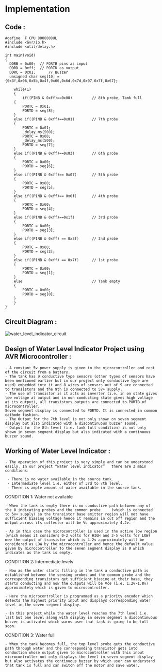 # Implementation

## Code :

    #define  F_CPU 8000000UL
    #include <avr/io.h>
    #include <util/delay.h>
    
    int main(void)
    {
      DDRB = 0x00;	// PORTB pins as input
	  DDRD = 0xff;	// PORTD as output
	  DDRC = 0x01;		// Buzzer
	  unsigned char seg[10] = {0x3f,0x06,0x5b,0x4f,0x66,0x6d,0x7d,0x07,0x7f,0x67};
	
        while(1)
        {
            if((PINB & 0xff)==0x00)			// 8th probe, Tank full	
		{
			PORTC = 0x01;
			PORTD = seg[8];
		}
		else if((PINB & 0xff)==0x01)		// 7th probe
		{		
			PORTC = 0x01;
			_delay_ms(500);
			PORTC = 0x00;
			_delay_ms(500);
			PORTD = seg[7];
		}
		else if((PINB & 0xff)==0x03)		// 6th probe
		{		
			PORTC = 0x00;
			PORTD = seg[6];
		}
		else if((PINB & 0xff)== 0x07)		// 5th probe
		{		
			PORTC = 0x00;
			PORTD = seg[5];
		}
		else if((PINB & 0xff)== 0x0f)		// 4th probe
		{		
			PORTC = 0x00;
			PORTD = seg[4];
		}
		else if((PINB & 0xff)==0x1f)		// 3rd probe 
		{		
			PORTC = 0x00;
			PORTD = seg[3];
		}
		else if((PINB & 0xff) == 0x3f)		// 2nd probe
		{		
			PORTC = 0x00;
			PORTD = seg[2];
		}	
		else if((PINB & 0xff) == 0x7f)		// 1st probe
		{		
			PORTC = 0x00;
			PORTD = seg[1];
		}	
		else                                // Tank empty
		{
			PORTC = 0x00;
			PORTD = seg[0];
		}					
        } 
    }





    
 ## Circuit Diagram :
 
 ![water_level_indicator_circuit](https://user-images.githubusercontent.com/98821876/157038285-d29420cb-ce71-40a4-9dea-b397b213512b.png)












## Design of Water Level Indicator Project using AVR Microcontroller : 

	- A constant 5v power supply is given to the microcontroller and rest of the circuit from a battery.
	- The tank has 9 conductive type sensors (other types of sensors have been mentioned earlier but in our project only conductive type are used) embedded into it and 8 wires of sensors out of 9 are connected to transistors and the 9th is connected to 5v+ supply.
	- The use of transistor is it acts as inverter (i.e. in on state gives low voltage at output and in non conducting state gives high voltage at its output), all transistors outputs are connected to PORTB of microcontroller.
	Seven segment display is connected to PORTD. It is connected in common cathode fashion.
	- The Output for the 7th level is not only shown on seven segment display but also indicated with a discontinuous buzzer sound.
	- Output for the 8th level (i.e. tank full condition) is not only shown in seven segment display but also indicated with a continuous buzzer sound.


## Working of Water Level Indicator  : 

	- The operation of this project is very simple and can be understood easily. In our project “water level indicator”   there are 3 main conditions:

	 - There is no water available in the source tank.
	 - Intermediate level i.e. either of 3rd to 7th level.
	 - There is ample amount of water available in the source tank.


CONDITION 1: Water not available

	- When the tank is empty there is no conductive path between any of the 8 indicating probes and the common probe     (which is connected to 5v+ supply) so the transistor base emitter region will not have sufficient biasing voltage hence it remains in cut off region and the output across its collector will be Vc approximately 4.2v.
 
	- As in this case the microcontroller is used in the active low region (which means it considers 0-2 volts for HIGH and 3-5 volts for LOW) now the output of transistor which is 4.2v approximately will be considered as LOW by the microcontroller and hence the default value given by microcontroller to the seven segment display is 0 which indicates as the tank is empty.

CONDITION 2: Intermediate levels

	- Now as the water starts filling in the tank a conductive path is established between the sensing probes and the common probe and the corresponding transistors get sufficient biasing at their base, they starts conducting and now the outputs will be Vce (i.e. 1.2v-1.8v) approximately which is given to microcontroller.

	- Here the microcontroller is programmed as a priority encoder which detects the highest priority input and displays corresponding water level in the seven segment display.

	- In this project while the water level reaches the 7th level i.e. last but one level along with display in seven segment a discontinuous buzzer is activated which warns user that tank is going to be full soon.

CONDITION 3: Water full

	- When the tank becomes full, the top level probe gets the conductive path through water and the corresponding transistor gets into conduction whose output given to microcontroller with this input microcontroller not only displays the level in seven segment display but also activates the continuous buzzer by which user can understand that tank is full and can switch off the motor and save water.

    